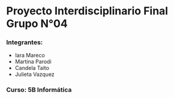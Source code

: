 # Proyecto Interdisciplinario Final Grupo N°04

### Integrantes:  
- Iara Mareco  
- Martina Parodi  
- Candela Taito  
- Julieta Vazquez

### Curso: 5B Informática
